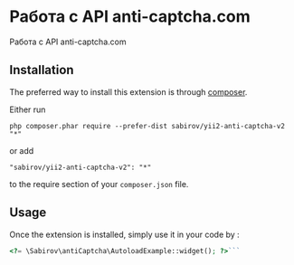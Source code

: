Работа с API anti-captcha.com
========================================
Работа с API anti-captcha.com 

Installation
------------

The preferred way to install this extension is through [composer](http://getcomposer.org/download/).

Either run

```
php composer.phar require --prefer-dist sabirov/yii2-anti-captcha-v2 "*"
```

or add

```
"sabirov/yii2-anti-captcha-v2": "*"
```

to the require section of your `composer.json` file.


Usage
-----

Once the extension is installed, simply use it in your code by  :

```php
<?= \Sabirov\antiCaptcha\AutoloadExample::widget(); ?>```